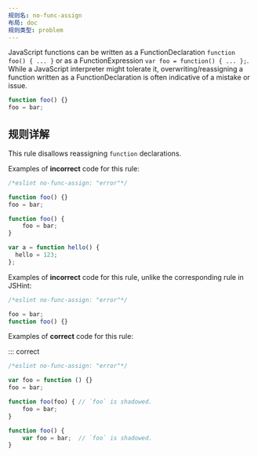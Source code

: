 ```yaml
---
规则名: no-func-assign
布局: doc
规则类型: problem
---
```




JavaScript functions can be written as a FunctionDeclaration `function foo() { ... }` or as a FunctionExpression `var foo = function() { ... };`. While a JavaScript interpreter might tolerate it, overwriting/reassigning a function written as a FunctionDeclaration is often indicative of a mistake or issue.

```js
function foo() {}
foo = bar;
```

## 规则详解

This rule disallows reassigning `function` declarations.

Examples of **incorrect** code for this rule:



```js
/*eslint no-func-assign: "error"*/

function foo() {}
foo = bar;

function foo() {
    foo = bar;
}

var a = function hello() {
  hello = 123;
};
```

Examples of **incorrect** code for this rule, unlike the corresponding rule in JSHint:



```js
/*eslint no-func-assign: "error"*/

foo = bar;
function foo() {}
```

Examples of **correct** code for this rule:

::: correct

```js
/*eslint no-func-assign: "error"*/

var foo = function () {}
foo = bar;

function foo(foo) { // `foo` is shadowed.
    foo = bar;
}

function foo() {
    var foo = bar;  // `foo` is shadowed.
}
```
